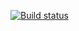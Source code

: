 [![Build status](https://ci.appveyor.com/api/projects/status/xtp426hev9uillk4?svg=true)](https://ci.appveyor.com/project/Brejnev1917/aqa-code-89v4n)
